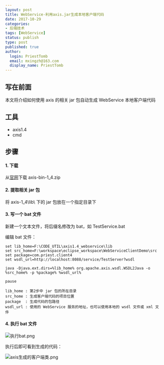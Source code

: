 ```yaml
---
layout: post
title: WebService-利用axis.jar生成本地客户端代码
date: 2017-10-29
categories:
- 后端技术
tags: [WebService]
status: publish
type: post
published: true
author:
  login: PriestTomb
  email: mxingzh@163.com
  display_name: PriestTomb
---
```


## 写在前面

本文将介绍如何使用 axis 的相关 jar 包自动生成 WebService 本地客户端代码

## 工具

* axis1.4
* cmd

## 步骤

#### 1. 下载

从[官网](https://mirrors.tuna.tsinghua.edu.cn/apache/axis/axis/java/1.4/)下载 axis-bin-1_4.zip

#### 2. 提取相关 jar 包

将 axis-1_4\lib\ 下的 jar 包放在一个指定目录下

#### 3. 写一个 bat 文件

新建一个文本文件，将后缀名修改为 bat，如 TestService.bat

编辑 bat 文件：

```
set lib_home=F:\CODE_UTIL\axis1.4_webservice\lib
set src_home=F:\workspace\eclipse_workspace\WebServiceClientDemo\src
set package=com.priest.client4
set wsdl_url=http://localhost:8088/service/TestServer?wsdl

java -Djava.ext.dirs=%lib_home% org.apache.axis.wsdl.WSDL2Java -o %src_home% -p %package% %wsdl_url%

pause
```

    lib_home : 第2步中 jar 包的所在目录
    src_home : 生成客户端代码的项目位置
    package  : 生成代码的包路径
    wsdl_url : 使用的 WebService 服务的地址，也可以使用本地的 wsdl 文件或 xml 文件

#### 4. 执行 bat 文件

![执行bat.png](https://i.loli.net/2018/11/07/5be2ee6d14e28.png)

执行后即可看到生成的代码：

![axis生成的客户端类.png](https://i.loli.net/2018/11/07/5be2ee2e96a79.png)
